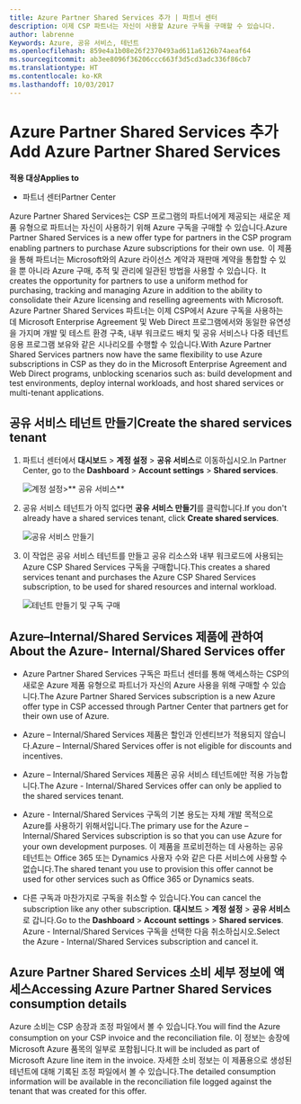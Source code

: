 ```yaml
---
title: Azure Partner Shared Services 추가 | 파트너 센터
description: 이제 CSP 파트너는 자신이 사용할 Azure 구독을 구매할 수 있습니다.
author: labrenne
Keywords: Azure, 공유 서비스, 테넌트
ms.openlocfilehash: 859e4a1b08e26f2370493ad611a6126b74aeaf64
ms.sourcegitcommit: ab3ee8096f36206ccc663f3d5cd3adc336f86cb7
ms.translationtype: HT
ms.contentlocale: ko-KR
ms.lasthandoff: 10/03/2017
---
```

# <a name="add-azure-partner-shared-services"></a><span data-ttu-id="09b60-104">Azure Partner Shared Services 추가</span><span class="sxs-lookup"><span data-stu-id="09b60-104">Add Azure Partner Shared Services</span></span>

**<span data-ttu-id="09b60-105">적용 대상</span><span class="sxs-lookup"><span data-stu-id="09b60-105">Applies to</span></span>**

-  <span data-ttu-id="09b60-106">파트너 센터</span><span class="sxs-lookup"><span data-stu-id="09b60-106">Partner Center</span></span>

<span data-ttu-id="09b60-107">Azure Partner Shared Services는 CSP 프로그램의 파트너에게 제공되는 새로운 제품 유형으로 파트너는 자신이 사용하기 위해 Azure 구독을 구매할 수 있습니다.</span><span class="sxs-lookup"><span data-stu-id="09b60-107">Azure Partner Shared Services is a new offer type for partners in the CSP program enabling partners to purchase Azure subscriptions for their own use.</span></span><span data-ttu-id="09b60-108">  이 제품을 통해 파트너는 Microsoft와의 Azure 라이선스 계약과 재판매 계약을 통합할 수 있을 뿐 아니라 Azure 구매, 추적 및 관리에 일관된 방법을 사용할 수 있습니다.</span><span class="sxs-lookup"><span data-stu-id="09b60-108">  It creates the opportunity for partners to use a uniform method for purchasing, tracking and managing Azure in addition to the ability to consolidate their Azure licensing and reselling agreements with Microsoft.</span></span> <span data-ttu-id="09b60-109">Azure Partner Shared Services 파트너는 이제 CSP에서 Azure 구독을 사용하는 데 Microsoft Enterprise Agreement 및 Web Direct 프로그램에서와 동일한 유연성을 가지며 개발 및 테스트 환경 구축, 내부 워크로드 배치 및 공유 서비스나 다중 테넌트 응용 프로그램 보유와 같은 시나리오를 수행할 수 있습니다.</span><span class="sxs-lookup"><span data-stu-id="09b60-109">With Azure Partner Shared Services partners now have the same flexibility to use Azure subscriptions in CSP as they do in the Microsoft Enterprise Agreement and Web Direct programs, unblocking scenarios such as:  build development and test environments, deploy internal workloads, and host shared services or multi-tenant applications.</span></span>  

## <a name="create-the-shared-services-tenant"></a><span data-ttu-id="09b60-110">공유 서비스 테넌트 만들기</span><span class="sxs-lookup"><span data-stu-id="09b60-110">Create the shared services tenant</span></span>

1. <span data-ttu-id="09b60-111">파트너 센터에서 **대시보드** > **계정 설정** > **공유 서비스**로 이동하십시오.</span><span class="sxs-lookup"><span data-stu-id="09b60-111">In Partner Center, go to the **Dashboard** > **Account settings** > **Shared services**.</span></span>

    ![**계정 설정**>** 공유 서비스**](images/sharedservices2.png)

2. <span data-ttu-id="09b60-113">공유 서비스 테넌트가 아직 없다면 **공유 서비스 만들기**를 클릭합니다.</span><span class="sxs-lookup"><span data-stu-id="09b60-113">If you don't already have a shared services tenant, click **Create shared services**.</span></span>

    ![공유 서비스 만들기](images/sharedservices3.png)

3. <span data-ttu-id="09b60-115">이 작업은 공유 서비스 테넌트를 만들고 공유 리소스와 내부 워크로드에 사용되는 Azure CSP Shared Services 구독을 구매합니다.</span><span class="sxs-lookup"><span data-stu-id="09b60-115">This creates a shared services tenant and purchases the Azure CSP Shared Services subscription, to be used for shared resources and internal workload.</span></span>

    ![테넌트 만들기 및 구독 구매](images/sharedservices5.png)

## <a name="about-the-azure--internalshared-services-offer"></a><span data-ttu-id="09b60-117">Azure–Internal/Shared Services 제품에 관하여</span><span class="sxs-lookup"><span data-stu-id="09b60-117">About the Azure- Internal/Shared Services offer</span></span>

- <span data-ttu-id="09b60-118">Azure Partner Shared Services 구독은 파트너 센터를 통해 액세스하는 CSP의 새로운 Azure 제품 유형으로 파트너가 자신의 Azure 사용을 위해 구매할 수 있습니다.</span><span class="sxs-lookup"><span data-stu-id="09b60-118">The Azure Partner Shared Services subscription is a new Azure offer type in CSP accessed through Partner Center that partners get for their own use of Azure.</span></span> 

- <span data-ttu-id="09b60-119">Azure – Internal/Shared Services 제품은 할인과 인센티브가 적용되지 않습니다.</span><span class="sxs-lookup"><span data-stu-id="09b60-119">Azure – Internal/Shared Services offer is not eligible for discounts and incentives.</span></span>

- <span data-ttu-id="09b60-120">Azure – Internal/Shared Services 제품은 공유 서비스 테넌트에만 적용 가능합니다.</span><span class="sxs-lookup"><span data-stu-id="09b60-120">The Azure - Internal/Shared Services offer can only be applied to the shared services tenant.</span></span>

- <span data-ttu-id="09b60-121">Azure - Internal/Shared Services 구독의 기본 용도는 자체 개발 목적으로 Azure를 사용하기 위해서입니다.</span><span class="sxs-lookup"><span data-stu-id="09b60-121">The primary use for the Azure – Internal/Shared Services subscription is so that you can use Azure for your own development purposes.</span></span> <span data-ttu-id="09b60-122">이 제품을 프로비전하는 데 사용하는 공유 테넌트는 Office 365 또는 Dynamics 사용자 수와 같은 다른 서비스에 사용할 수 없습니다.</span><span class="sxs-lookup"><span data-stu-id="09b60-122">The shared tenant you use to provision this offer cannot be used for other services such as Office 365 or Dynamics seats.</span></span> 

- <span data-ttu-id="09b60-123">다른 구독과 마찬가지로 구독을 취소할 수 있습니다.</span><span class="sxs-lookup"><span data-stu-id="09b60-123">You can cancel the subscription like any other subscription.</span></span> <span data-ttu-id="09b60-124">**대시보드** > **계정 설정** > **공유 서비스**로 갑니다.</span><span class="sxs-lookup"><span data-stu-id="09b60-124">Go to the **Dashboard** > **Account settings** > **Shared services**.</span></span> <span data-ttu-id="09b60-125">Azure - Internal/Shared Services 구독을 선택한 다음 취소하십시오.</span><span class="sxs-lookup"><span data-stu-id="09b60-125">Select the Azure - Internal/Shared Services subscription and cancel it.</span></span>

## <a name="accessing-azure-partner-shared-services-consumption-details"></a><span data-ttu-id="09b60-126">Azure Partner Shared Services 소비 세부 정보에 액세스</span><span class="sxs-lookup"><span data-stu-id="09b60-126">Accessing Azure Partner Shared Services consumption details</span></span>

<span data-ttu-id="09b60-127">Azure 소비는 CSP 송장과 조정 파일에서 볼 수 있습니다.</span><span class="sxs-lookup"><span data-stu-id="09b60-127">You will find the Azure consumption on your CSP invoice and the reconciliation file.</span></span> <span data-ttu-id="09b60-128">이 정보는 송장에 Microsoft Azure 품목의 일부로 포함됩니다.</span><span class="sxs-lookup"><span data-stu-id="09b60-128">It will be included as part of Microsoft Azure line item in the invoice.</span></span> <span data-ttu-id="09b60-129">자세한 소비 정보는 이 제품용으로 생성된 테넌트에 대해 기록된 조정 파일에서 볼 수 있습니다.</span><span class="sxs-lookup"><span data-stu-id="09b60-129">The detailed consumption information will be available in the reconciliation file logged against the tenant that was created for this offer.</span></span> 

 



